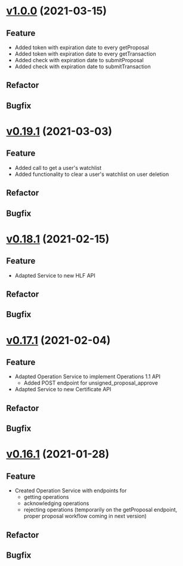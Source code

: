 # [v1.0.0](https://github.com/upb-uc4/University-Credits-4.0/compare/operation-v0.19.1...operation-v1.0.0) (2021-03-15)
## Feature
- Added token with expiration date to every getProposal
- Added token with expiration date to every getTransaction
- Added check with expiration date to submitProposal
- Added check with expiration date to submitTransaction
## Refactor
## Bugfix

# [v0.19.1](https://github.com/upb-uc4/University-Credits-4.0/compare/operation-v0.18.1...operation-v0.19.1) (2021-03-03)
## Feature
- Added call to get a user's watchlist
- Added functionality to clear a user's watchlist on user deletion
## Refactor
## Bugfix

# [v0.18.1](https://github.com/upb-uc4/University-Credits-4.0/compare/operation-v0.17.1...operation-v0.18.1) (2021-02-15)
## Feature
 - Adapted Service to new HLF API
## Refactor
## Bugfix

# [v0.17.1](https://github.com/upb-uc4/University-Credits-4.0/compare/operation-v0.16.1...operation-v0.17.1) (2021-02-04)
## Feature
 - Adapted Operation Service to implement Operations 1.1 API
    - Added POST endpoint for unsigned_proposal_approve
 - Adapted Service to new Certificate API
## Refactor
## Bugfix

# [v0.16.1](https://github.com/upb-uc4/University-Credits-4.0/compare/operation-v0.16.1...operation-v0.16.1) (2021-01-28)
## Feature
 - Created Operation Service with endpoints for
    - getting operations
    - acknowledging operations
    - rejecting operations (temporarily on the getProposal endpoint, proper proposal workflow coming in next version)
## Refactor
## Bugfix
